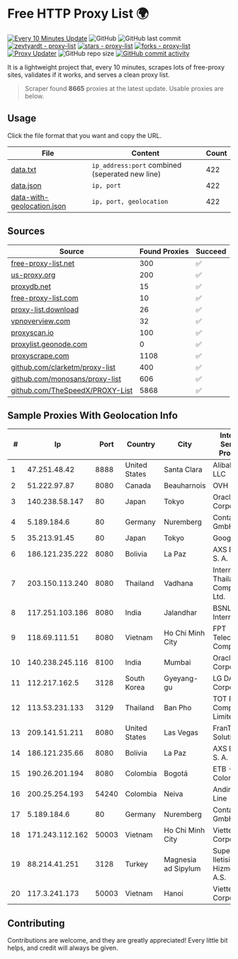 
# Free HTTP Proxy List 🌍

[![Every 10 Minutes Update](https://github.com/mertguvencli/http-proxy-list/actions/workflows/main.yml/badge.svg?branch=main)](https://github.com/mertguvencli/http-proxy-list/actions/workflows/main.yml)
![GitHub](https://img.shields.io/github/license/mertguvencli/http-proxy-list)
![GitHub last commit](https://img.shields.io/github/last-commit/mertguvencli/http-proxy-list)
[![zevtyardt - proxy-list](https://img.shields.io/static/v1?label=zevtyardt&message=proxy-list&color=blue&logo=github)](https://github.com/zevtyardt/proxy-list "Go to GitHub repo")
[![stars - proxy-list](https://img.shields.io/github/stars/zevtyardt/proxy-list?style=social)](https://github.com/zevtyardt/proxy-list)
[![forks - proxy-list](https://img.shields.io/github/forks/zevtyardt/proxy-list?style=social)](https://github.com/zevtyardt/proxy-list)
[![Proxy Updater](https://github.com/zevtyardt/proxy-list/workflows/Proxy%20Updater/badge.svg)](https://github.com/zevtyardt/proxy-list/actions?query=workflow:"Proxy+Updater")
![GitHub repo size](https://img.shields.io/github/repo-size/zevtyardt/proxy-list)
[![GitHub commit activity](https://img.shields.io/github/commit-activity/m/zevtyardt/proxy-list?logo=commits)](https://github.com/zevtyardt/proxy-list/commits/main)

It is a lightweight project that, every 10 minutes, scrapes lots of free-proxy sites, validates if it works, and serves a clean proxy list.

> Scraper found **8665** proxies at the latest update. Usable proxies are below.

## Usage

Click the file format that you want and copy the URL.

|File|Content|Count|
|----|-------|-----|
|[data.txt](https://raw.githubusercontent.com/mertguvencli/http-proxy-list/main/proxy-list/data.txt)|`ip_address:port` combined (seperated new line)|422|
|[data.json](https://raw.githubusercontent.com/mertguvencli/http-proxy-list/main/proxy-list/data.json)|`ip, port`|422|
|[data-with-geolocation.json](https://raw.githubusercontent.com/mertguvencli/http-proxy-list/main/proxy-list/data-with-geolocation.json)|`ip, port, geolocation`|422|

## Sources

|Source|Found Proxies|Succeed|
|------|-------------|-------|
|[free-proxy-list.net](https://free-proxy-list.net)|300|✅|
|[us-proxy.org](https://www.us-proxy.org)|200|✅|
|[proxydb.net](http://proxydb.net)|15|✅|
|[free-proxy-list.com](https://free-proxy-list.com/?page=&port=&type%5B%5D=http&type%5B%5D=https&up_time=0&search=Search)|10|✅|
|[proxy-list.download](https://www.proxy-list.download/HTTP)|26|✅|
|[vpnoverview.com](https://vpnoverview.com/privacy/anonymous-browsing/free-proxy-servers)|32|✅|
|[proxyscan.io](https://www.proxyscan.io)|100|✅|
|[proxylist.geonode.com](https://proxylist.geonode.com/api/proxy-list?limit=300&page=1&sort_by=lastChecked&sort_type=desc&protocols=http,https)|0|✅|
|[proxyscrape.com](https://api.proxyscrape.com/v2/?request=displayproxies&protocol=http&timeout=10000&country=all&ssl=all&anonymity=all)|1108|✅|
|[github.com/clarketm/proxy-list](https://raw.githubusercontent.com/clarketm/proxy-list/master/proxy-list-raw.txt)|400|✅|
|[github.com/monosans/proxy-list](https://raw.githubusercontent.com/monosans/proxy-list/main/proxies/http.txt)|606|✅|
|[github.com/TheSpeedX/PROXY-List](https://raw.githubusercontent.com/TheSpeedX/PROXY-List/master/http.txt)|5868|✅|


## Sample Proxies With Geolocation Info

|#|Ip|Port|Country|City|Internet Service Provider|
|-|--|----|-------|----|-------------------------|
|1|47.251.48.42|8888|United States|Santa Clara|Alibaba.com LLC|
|2|51.222.97.87|8080|Canada|Beauharnois|OVH SAS|
|3|140.238.58.147|80|Japan|Tokyo|Oracle Corporation|
|4|5.189.184.6|80|Germany|Nuremberg|Contabo GmbH|
|5|35.213.91.45|80|Japan|Tokyo|Google LLC|
|6|186.121.235.222|8080|Bolivia|La Paz|AXS Bolivia S. A.|
|7|203.150.113.240|8080|Thailand|Vadhana|Internet Thailand Company Ltd.|
|8|117.251.103.186|8080|India|Jalandhar|BSNL Internet|
|9|118.69.111.51|8080|Vietnam|Ho Chi Minh City|FPT Telecom Company|
|10|140.238.245.116|8100|India|Mumbai|Oracle Corporation|
|11|112.217.162.5|3128|South Korea|Gyeyang-gu|LG DACOM Corporation|
|12|113.53.231.133|3129|Thailand|Ban Pho|TOT Public Company Limited|
|13|209.141.51.211|8080|United States|Las Vegas|FranTech Solutions|
|14|186.121.235.66|8080|Bolivia|La Paz|AXS Bolivia S. A.|
|15|190.26.201.194|8080|Colombia|Bogotá|ETB - Colombia|
|16|200.25.254.193|54240|Colombia|Neiva|Andinet ON Line|
|17|5.189.184.6|80|Germany|Nuremberg|Contabo GmbH|
|18|171.243.112.162|50003|Vietnam|Ho Chi Minh City|Viettel Corporation|
|19|88.214.41.251|3128|Turkey|Magnesia ad Sipylum|Superonline Iletisim Hizmetleri A.S.|
|20|117.3.241.173|50003|Vietnam|Hanoi|Viettel Corporation|



## Contributing

Contributions are welcome, and they are greatly appreciated! Every
little bit helps, and credit will always be given.


